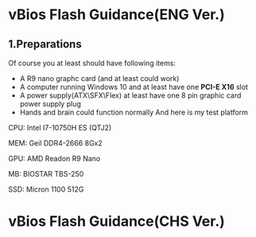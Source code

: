# vBios Flash Guidance(ENG Ver.)
## 1.Preparations
Of course you at least should have following items:
* A R9 nano graphc card (and at least could work)
* A computer running Windows 10 and at least have one **PCI-E X16** slot
* A power supply(ATX\SFX\Flex) at least have one 8 pin graphic card power supply plug
* Hands and brain could function normally
And here is my test platform

CPU: Intel I7-10750H ES (QTJ2)

MEM: Geil DDR4-2666 8Gx2

GPU: AMD Readon R9 Nano

MB: BIOSTAR TBS-250

SSD: Micron 1100 512G




# vBios Flash Guidance(CHS Ver.)
